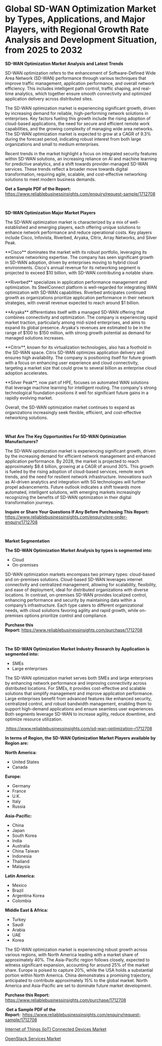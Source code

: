 <p><h1>Global SD-WAN Optimization Market by Types, Applications, and Major Players, with Regional Growth Rate Analysis and Development Situation, from 2025 to 2032</h1></p><p><strong>SD-WAN Optimization Market Analysis and Latest Trends</strong></p>
<p><p>SD-WAN optimization refers to the enhancement of Software-Defined Wide Area Network (SD-WAN) performance through various techniques that improve traffic management, application performance, and overall network efficiency. This includes intelligent path control, traffic shaping, and real-time analytics, which together ensure smooth connectivity and optimized application delivery across distributed sites.</p><p>The SD-WAN optimization market is experiencing significant growth, driven by increasing demand for reliable, high-performing network solutions in enterprises. Key factors fueling this growth include the rising adoption of cloud-based applications, the need for secure and efficient remote work capabilities, and the growing complexity of managing wide area networks. The SD-WAN optimization market is expected to grow at a CAGR of 9.3% during the forecast period, indicating robust interest from both large organizations and small to medium enterprises.</p><p>Recent trends in the market highlight a focus on integrated security features within SD-WAN solutions, an increasing reliance on AI and machine learning for predictive analytics, and a shift towards provider-managed SD-WAN services. These trends reflect a broader move towards digital transformation, requiring agile, scalable, and cost-effective networking solutions to meet modern business demands.</p></p>
<p><strong>Get a Sample PDF of the Report:&nbsp;</strong> <a href="https://www.reliablebusinessinsights.com/enquiry/request-sample/1712708?utm_campaign=60&utm_medium=2&utm_source=Github&utm_content=ia&utm_term=11012025&utm_id=sd-wan-optimization">https://www.reliablebusinessinsights.com/enquiry/request-sample/1712708</a></p>
<p>&nbsp;</p>
<p><strong>SD-WAN Optimization Major Market Players</strong></p>
<p><p>The SD-WAN optimization market is characterized by a mix of well-established and emerging players, each offering unique solutions to enhance network performance and reduce operational costs. Key players include Cisco, Infovista, Riverbed, Aryaka, Citrix, Array Networks, and Silver Peak.</p><p>**Cisco** dominates the market with its robust portfolio, leveraging its extensive networking expertise. The company has seen significant growth in SD-WAN adoption, driven by enterprises moving to hybrid cloud environments. Cisco's annual revenue for its networking segment is projected to exceed $10 billion, with SD-WAN contributing a notable share.</p><p>**Riverbed** specializes in application performance management and optimization. Its SteelConnect platform is well-regarded for integrating WAN optimization with SD-WAN capabilities. Riverbed anticipates continued growth as organizations prioritize application performance in their network strategies, with overall revenue expected to reach around $1 billion.</p><p>**Aryaka** differentiates itself with a managed SD-WAN offering that combines connectivity and optimization. The company is experiencing rapid market traction, particularly among mid-sized enterprises, and aims to expand its global presence. Aryaka's revenues are estimated to be in the range of $100 to $150 million, with strong growth potential as demand for managed solutions increases.</p><p>**Citrix**, known for its virtualization technologies, also has a foothold in the SD-WAN space. Citrix SD-WAN optimizes application delivery and ensures high availability. The company is positioning itself for future growth with a focus on enhancing user experience and cloud connectivity, targeting a market size that could grow to several billion as enterprise cloud adoption accelerates.</p><p>**Silver Peak**, now part of HPE, focuses on automated WAN solutions that leverage machine learning for intelligent routing. The company's strong technological foundation positions it well for significant future gains in a rapidly evolving market.</p><p>Overall, the SD-WAN optimization market continues to expand as organizations increasingly seek flexible, efficient, and cost-effective networking solutions.</p></p>
<p>&nbsp;</p>
<p><strong>What Are The Key Opportunities For SD-WAN Optimization Manufacturers?</strong></p>
<p><p>The SD-WAN optimization market is experiencing significant growth, driven by the increasing demand for efficient network management and enhanced application performance. By 2028, the market is projected to reach approximately $8.4 billion, growing at a CAGR of around 30%. This growth is fueled by the rising adoption of cloud-based services, remote work trends, and the need for resilient network infrastructure. Innovations such as AI-driven analytics and integration with 5G technologies will further propel advancements. Future outlook indicates a shift towards more automated, intelligent solutions, with emerging markets increasingly recognizing the benefits of SD-WAN optimization in their digital transformation journeys.</p></p>
<p><strong>Inquire or Share Your Questions If Any Before Purchasing This Report:</strong> <a href="https://www.reliablebusinessinsights.com/enquiry/pre-order-enquiry/1712708?utm_campaign=60&utm_medium=2&utm_source=Github&utm_content=ia&utm_term=11012025&utm_id=sd-wan-optimization">https://www.reliablebusinessinsights.com/enquiry/pre-order-enquiry/1712708</a></p>
<p>&nbsp;</p>
<p><strong>Market Segmentation</strong></p>
<p><strong>The SD-WAN Optimization Market Analysis by types is segmented into:</strong></p>
<p><ul><li>Cloud</li><li>On-premises</li></ul></p>
<p><p>SD-WAN optimization markets encompass two primary types: cloud-based and on-premises solutions. Cloud-based SD-WAN leverages internet connectivity and centralized management, allowing for scalability, flexibility, and ease of deployment, ideal for distributed organizations with diverse locations. In contrast, on-premises SD-WAN provides localized control, enhancing performance and security by maintaining data within a company’s infrastructure. Each type caters to different organizational needs, with cloud solutions favoring agility and rapid growth, while on-premises options prioritize control and compliance.</p></p>
<p><strong>Purchase this Report:&nbsp;</strong><a href="https://www.reliablebusinessinsights.com/purchase/1712708?utm_campaign=60&utm_medium=2&utm_source=Github&utm_content=ia&utm_term=11012025&utm_id=sd-wan-optimization">https://www.reliablebusinessinsights.com/purchase/1712708</a></p>
<p>&nbsp;</p>
<p><strong>The SD-WAN Optimization Market Industry Research by Application is segmented into:</strong></p>
<p><ul><li>SMEs</li><li>Large enterprises</li></ul></p>
<p><p>The SD-WAN optimization market serves both SMEs and large enterprises by enhancing network performance and improving connectivity across distributed locations. For SMEs, it provides cost-effective and scalable solutions that simplify management and improve application performance. Large enterprises benefit from advanced features like enhanced security, centralized control, and robust bandwidth management, enabling them to support high-demand applications and ensure seamless user experiences. Both segments leverage SD-WAN to increase agility, reduce downtime, and optimize resource utilization.</p></p>
<p><a href="https://www.reliablebusinessinsights.com/sd-wan-optimization-r1712708?utm_campaign=60&utm_medium=2&utm_source=Github&utm_content=ia&utm_term=11012025&utm_id=sd-wan-optimization">&nbsp;https://www.reliablebusinessinsights.com/sd-wan-optimization-r1712708</a></p>
<p><strong>In terms of Region, the SD-WAN Optimization Market Players available by Region are:</strong></p>
<p>
    <p> <strong> North America: </strong>
        <ul>
            <li>United States</li>
            <li>Canada</li>
        </ul>
        </p> 
    <p> <strong> Europe: </strong>
        <ul>
            <li>Germany</li>
            <li>France</li>
            <li>U.K.</li>
            <li>Italy</li>
            <li>Russia</li>
        </ul>
        </p> 
    <p> <strong> Asia-Pacific: </strong>
        <ul>
            <li>China</li>
            <li>Japan</li>
            <li>South Korea</li>
            <li>India</li>
            <li>Australia</li>
            <li>China Taiwan</li>
            <li>Indonesia</li>
            <li>Thailand</li>
            <li>Malaysia</li>
        </ul>
        </p> 
    <p> <strong> Latin America: </strong>
        <ul>
            <li>Mexico</li>
            <li>Brazil</li>
            <li>Argentina Korea</li>
            <li>Colombia</li>
        </ul>
        </p> 
    <p> <strong> Middle East & Africa: </strong>
        <ul>
            <li>Turkey</li>
            <li>Saudi</li>
            <li>Arabia</li>
            <li>UAE</li>
            <li>Korea</li>
        </ul>
    </p>
    </p>
<p><p>The SD-WAN optimization market is experiencing robust growth across various regions, with North America leading with a market share of approximately 40%. The Asia-Pacific region follows closely, expected to witness significant expansion, accounting for around 25% of the market share. Europe is poised to capture 20%, while the USA holds a substantial portion within North America. China demonstrates a promising trajectory, anticipated to contribute approximately 15% to the global market. North America and Asia-Pacific are set to dominate future market development.</p></p>
<p><strong>Purchase this Report: </strong><a href="https://www.reliablebusinessinsights.com/purchase/1712708?utm_campaign=60&utm_medium=2&utm_source=Github&utm_content=ia&utm_term=11012025&utm_id=sd-wan-optimization">https://www.reliablebusinessinsights.com/purchase/1712708</a></p>
<p>&nbsp;<strong>Get a Sample PDF of the Report:&nbsp;&nbsp;</strong><a href="https://www.reliablebusinessinsights.com/enquiry/request-sample/1712708?utm_campaign=60&utm_medium=2&utm_source=Github&utm_content=ia&utm_term=11012025&utm_id=sd-wan-optimization">https://www.reliablebusinessinsights.com/enquiry/request-sample/1712708</a></p>
<p><strong></strong></p>
<p><p><a href="https://github.com/carendesrochers299/Market-Research-Report-List-1/blob/main/internet-of-things-iot-connected-devices-market.md?utm_campaign=60&utm_medium=2&utm_source=Github&utm_content=ia&utm_term=11012025&utm_id=sd-wan-optimization">Internet of Things (IoT) Connected Devices Market</a></p><p><a href="https://github.com/chaturberville8181/Market-Research-Report-List-1/blob/main/openstack-services-market.md?utm_campaign=60&utm_medium=2&utm_source=Github&utm_content=ia&utm_term=11012025&utm_id=sd-wan-optimization">OpenStack Services Market</a></p></p>